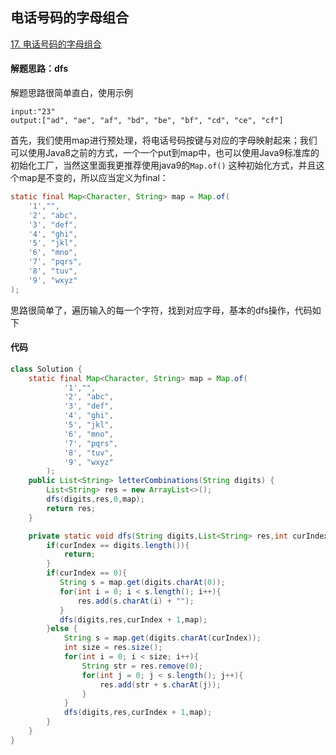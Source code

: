 ## 电话号码的字母组合

[17. 电话号码的字母组合](https://leetcode-cn.com/problems/letter-combinations-of-a-phone-number/)

#### 解题思路：dfs

解题思路很简单直白，使用示例

```
input:"23"
output:["ad", "ae", "af", "bd", "be", "bf", "cd", "ce", "cf"]
```

首先，我们使用map进行预处理，将电话号码按键与对应的字母映射起来；我们可以使用Java8之前的方式，一个一个put到map中，也可以使用Java9标准库的初始化工厂，当然这里面我更推荐使用java9的`Map.of()` 这种初始化方式，并且这个map是不变的，所以应当定义为final：

```java
static final Map<Character, String> map = Map.of(
    '1',"",
    '2', "abc", 
    '3', "def", 
    '4', "ghi", 
    '5', "jkl",
    '6', "mno", 
    '7', "pqrs", 
    '8', "tuv", 
    '9', "wxyz"
);
```

思路很简单了，遍历输入的每一个字符，找到对应字母，基本的dfs操作，代码如下

#### 代码

```java
class Solution {
    static final Map<Character, String> map = Map.of(
            '1',"",
            '2', "abc", 
            '3', "def", 
            '4', "ghi", 
            '5', "jkl",
            '6', "mno", 
            '7', "pqrs", 
            '8', "tuv", 
            '9', "wxyz"
        );
    public List<String> letterCombinations(String digits) {
        List<String> res = new ArrayList<>();
        dfs(digits,res,0,map);
        return res;
    }

    private static void dfs(String digits,List<String> res,int curIndex,Map<Character,String> map){
        if(curIndex == digits.length()){
            return;
        }
        if(curIndex == 0){
           String s = map.get(digits.charAt(0));
           for(int i = 0; i < s.length(); i++){
               res.add(s.charAt(i) + "");
           }
           dfs(digits,res,curIndex + 1,map);
        }else {
            String s = map.get(digits.charAt(curIndex));
            int size = res.size();
            for(int i = 0; i < size; i++){
                String str = res.remove(0);
                for(int j = 0; j < s.length(); j++){
                    res.add(str + s.charAt(j));
                }
            }
            dfs(digits,res,curIndex + 1,map);
        }
    }
}
```



